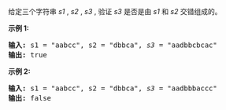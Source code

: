 <html>
 <body>
  <p>
   给定三个字符串
   <em>
    s1
   </em>
   ,
   <em>
    s2
   </em>
   ,
   <em>
    s3
   </em>
   , 验证
   <em>
    s3
   </em>
   是否是由
   <em>
    s1
   </em>
   和
   <em>
    s2
   </em>
   交错组成的。
  </p>
  <p>
   <strong>
    示例 1:
   </strong>
  </p>
  <pre><strong>输入:</strong> s1 = "aabcc", s2 = "dbbca", <em>s3</em> = "aadbbcbcac"
<strong>输出:</strong> true
</pre>
  <p>
   <strong>
    示例 2:
   </strong>
  </p>
  <pre><strong>输入:</strong> s1 = "aabcc", s2 = "dbbca", <em>s3</em> = "aadbbbaccc"
<strong>输出:</strong> false</pre>
 </body>
</html>